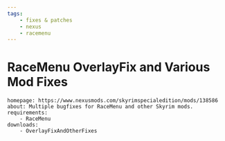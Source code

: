 ```yaml
---
tags:
    - fixes & patches
    - nexus
    - racemenu
---
```


# RaceMenu OverlayFix and Various Mod Fixes

```project_info
homepage: https://www.nexusmods.com/skyrimspecialedition/mods/138586
about: Multiple bugfixes for RaceMenu and other Skyrim mods.
requirements:
    - RaceMenu
downloads:
    - OverlayFixAndOtherFixes
```
